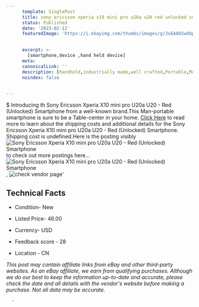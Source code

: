 ```yaml
---
      template: SinglePost
      title: sony ericsson xperia x10 mini pro u20a u20 red unlocked smartphone
      status: Published
      date: '2023-02-12'
      featuredImage: 'https://i.ebayimg.com/thumbs/images/g/JxEAAOSwOUphUpJp/s-l225.jpg'
       

      excerpt: >-
        [smartphone,device ,hand held device]
      meta:
      canonicalLink: ''
      description: [handheld,industrially made,well crafted,Portable,Mobile,Compact,Convenient,Lightweight,Maneuverable,Man-portable,Miniature,Carriable,Hand-held,Light,Holdable,Transportable,Mobile device,Pocket-sized,On-the-go,Wireless,Cordless,Compact size,Convenient size, smartphone,device ,hand held device]
      noindex: false
      

---
```

$
      Introducing th Sony Ericsson Xperia X10 mini pro U20a U20 - Red (Unlocked) Smartphone from a well-known brand.This Man-portable smartphone is sure to be a Table-center in your home. [Click Here](https://www.ebay.com/itm/144534107538?hash=item21a6e77592%3Ag%3AJxEAAOSwOUphUpJp&mkevt=1&mkcid=1&mkrid=711-53200-19255-0&campid=%253CePNCampaignId%253E&customid=%253CreferenceId%253E&toolid=10049) to read more to learn about the shipping costs and additional details for the Sony Ericsson Xperia X10 mini pro U20a U20 - Red (Unlocked) Smartphone. Shipping cost is undefined.Here is the posting visibly ![Sony Ericsson Xperia X10 mini pro U20a U20 - Red (Unlocked) Smartphone](https://i.ebayimg.com/thumbs/images/g/JxEAAOSwOUphUpJp/s-l225.jpg) to check out more postings here... ![Sony Ericsson Xperia X10 mini pro U20a U20 - Red (Unlocked) Smartphone](https://i.ebayimg.com/images/g/JxEAAOSwOUphUpJp/s-l1600.jpg), ![check vendor page](https://origin-galleryplus.ebayimg.com/ws/web/144534107538_2_0_1/225x225.jpg,https://origin-galleryplus.ebayimg.com/ws/web/144534107538_3_0_1/225x225.jpg,https://origin-galleryplus.ebayimg.com/ws/web/144534107538_4_0_1/225x225.jpg,https://origin-galleryplus.ebayimg.com/ws/web/144534107538_5_0_1/225x225.jpg,https://origin-galleryplus.ebayimg.com/ws/web/144534107538_6_0_1/225x225.jpg,https://origin-galleryplus.ebayimg.com/ws/web/144534107538_7_0_1/225x225.jpg,https://origin-galleryplus.ebayimg.com/ws/web/144534107538_8_0_1/225x225.jpg,https://origin-galleryplus.ebayimg.com/ws/web/144534107538_9_0_1/225x225.jpg,https://origin-galleryplus.ebayimg.com/ws/web/144534107538_10_0_1/225x225.jpg,https://origin-galleryplus.ebayimg.com/ws/web/144534107538_11_0_1/225x225.jpg)'

      

 ## Technical Facts 



     
      

 - Condition- New 


      

 - Listed Price- 46.00 


      

 - Currency- USD 


      

 - Feedback score - 28 


      

 - Location - CN 


      
      

 *_This post may contain affiliate links from eBay and other third-party websites. As an eBay affiliate, we earn from qualifying purchases. Although we do our best to keep the information up-to-date and accurate, please check the date and all details with the vendor's website before making a purchase. Not all data may be accurate._*




      -
